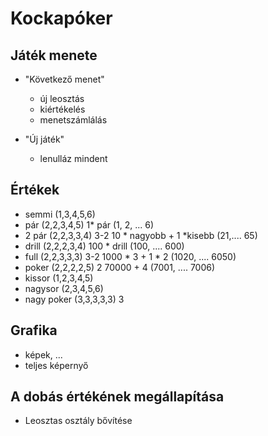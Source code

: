 ﻿# Kockapóker
## Játék menete
- "Következő menet" 
	- új leosztás
	- kiértékelés
	- menetszámlálás

- "Új játék"
	- lenulláz mindent

## Értékek
- semmi (1,3,4,5,6)
- pár (2,2,3,4,5) 1* pár (1, 2, ... 6)
- 2 pár (2,2,3,3,4) 3-2 10 * nagyobb + 1 *kisebb (21,.... 65)
- drill (2,2,2,3,4) 100 * drill (100, .... 600)
- full (2,2,3,3,3) 3-2 1000 * 3 + 1 * 2 (1020, .... 6050)
- poker (2,2,2,2,5) 2 70000 + 4 (7001, .... 7006)
- kissor (1,2,3,4,5)
- nagysor (2,3,4,5,6)
- nagy poker (3,3,3,3,3) 3

## Grafika
- képek, ...
- teljes képernyő

## A dobás értékének megállapítása
- Leosztas osztály bővítése

